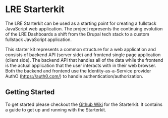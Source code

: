 # LRE Starterkit

The LRE Starterkit can be used as a starting point for creating a fullstack JavaScript web application. The project represents the continuing evolution of the LRE Dashboards a shift from the Drupal tech stack to a custom fullstack JavaScript application.

This starter kit represents a common structure for a web application and consists of backend API (server side) and frontend single page application (client side). The backend API that handles all of the data while the frontend is the actual application that the user interacts with in their web browser. Both the backend and frontend use the Identity-as-a-Service provider AuthO (https://auth0.com/) to handle authentication/authorization.

## Getting Started

To get started please checkout the [Github Wiki](https://github.com/lrewater/lre-startkerkit/wiki) for the Starterkit. It contains a guide to get up and running with the Starterkit.
